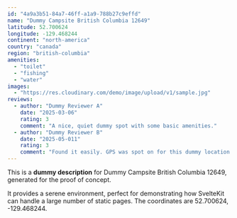 ```yaml
---
id: "4a9a3b51-84a7-46ff-a1a9-788b27c9effd"
name: "Dummy Campsite British Columbia 12649"
latitude: 52.700624
longitude: -129.468244
continent: "north-america"
country: "canada"
region: "british-columbia"
amenities:
  - "toilet"
  - "fishing"
  - "water"
images:
  - "https://res.cloudinary.com/demo/image/upload/v1/sample.jpg"
reviews:
  - author: "Dummy Reviewer A"
    date: "2025-03-06"
    rating: 3
    comment: "A nice, quiet dummy spot with some basic amenities."
  - author: "Dummy Reviewer B"
    date: "2025-05-011"
    rating: 3
    comment: "Found it easily. GPS was spot on for this dummy location."
---
```


This is a **dummy description** for Dummy Campsite British Columbia 12649, generated for the proof of concept.

It provides a serene environment, perfect for demonstrating how SvelteKit can handle a large number of static pages. The coordinates are 52.700624, -129.468244.
